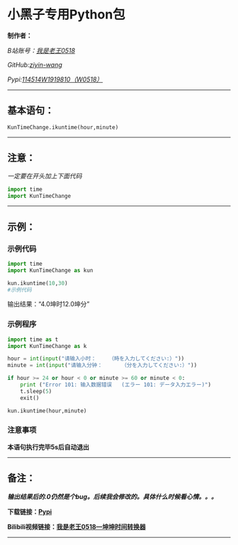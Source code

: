 # 小黑子专用Python包 #
**制作者：**

*B站账号：[我是老王0518](https://space.bilibili.com/670741291)*

*GitHub:[ziyin-wang](https://github.com/ziyin-wang/)*

*Pypi:[114514W1919810（W0518）](https://pypi.org/project/KunTimeChange/11.5/)*

---
## 基本语句： ##
```python
KunTimeChange.ikuntime(hour,minute)
```

---
## 注意： ##

*一定要在开头加上下面代码*
```python
import time
import KunTimeChange
```


---
## 示例： ##
### 示例代码 ###
```python
import time
import KunTimeChange as kun

kun.ikuntime(10,30)
#示例代码
```
输出结果：“4.0坤时12.0坤分”



### 示例程序 ###
```python
import time as t
import KunTimeChange as k

hour = int(input("请输入小时：    （時を入力してください:）"))
minute = int(input("请输入分钟：      （分を入力してください:）"))

if hour >= 24 or hour < 0 or minute >= 60 or minute < 0:
	print ("Error 101: 输入数据错误   (エラー 101: データ入力エラー)")
	t.sleep(5)
	exit()

kun.ikuntime(hour,minute)
```
### 注意事项 ###
**本语句执行完毕5s后自动退出**


---
## 备注： ##
***输出结果后的.0仍然是个bug。后续我会修改的。具体什么时候看心情。。。***

**下载链接：[Pypi](https://pypi.org/project/KunTimeChange/11.5/)**

**Bilibili视频链接：[我是老王0518—坤坤时间转换器](https://b23.tv/f13R627)**

***
